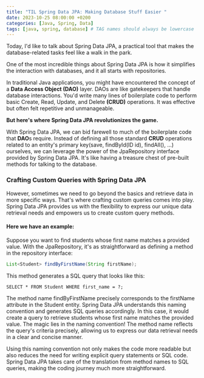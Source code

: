 ```yaml
---
title: "TIL Spring Data JPA: Making Database Stuff Easier "
date: 2023-10-25 08:00:00 +0200
categories: [Java, Spring, Data]
tags: [java, spring, database] # TAG names should always be lowercase
---
```


Today, I'd like to talk about Spring Data JPA, a practical tool that makes the database-related tasks feel like a walk in the park.

One of the most incredible things about Spring Data JPA is how it simplifies the interaction with databases, and it all starts with repositories.

In traditional Java applications, you might have encountered the concept of a **Data Access Object (DAO)** layer. DAOs are like gatekeepers that handle database interactions. You'd write many lines of boilerplate code to perform basic Create, Read, Update, and Delete **(CRUD)** operations. It was effective but often felt repetitive and unmanageable.

**But here's where Spring Data JPA revolutionizes the game.**

With Spring Data JPA, we can bid farewell to much of the boilerplate code that **DAO**s require. Instead of defining all those standard **CRUD** operations related to an entity's primary key(save, findById(ID id), findAll(), ...) ourselves, we can leverage the power of the JpaRepository interface provided by Spring Data JPA. It's like having a treasure chest of pre-built methods for talking to the database.

### Crafting Custom Queries with Spring Data JPA

However, sometimes we need to go beyond the basics and retrieve data in more specific ways. That's where crafting custom queries comes into play. Spring Data JPA provides us with the flexibility to express our unique data retrieval needs and empowers us to create custom query methods.

#### Here we have an example:

Suppose you want to find students whose first name matches a provided value. With the JpaRepository, it's as straightforward as defining a method in the repository interface:

```Java
List<Student> findByFirstName(String firstName);
```

This method generates a SQL query that looks like this:

```
SELECT * FROM Student WHERE first_name = ?;
```

The method name findByFirstName precisely corresponds to the firstName attribute in the Student entity. Spring Data JPA understands this naming convention and generates SQL queries accordingly. In this case, it would create a query to retrieve students whose first name matches the provided value. The magic lies in the naming convention!
The method name reflects the query's criteria precisely, allowing us to express our data retrieval needs in a clear and concise manner.

Using this naming convention not only makes the code more readable but also reduces the need for writing explicit query statements or SQL code. Spring Data JPA takes care of the translation from method names to SQL queries, making the coding journey much more straightforward.
